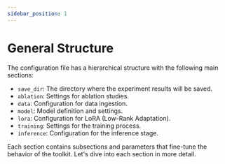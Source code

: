 ```yaml
---
sidebar_position: 1
---
```


# General Structure

The configuration file has a hierarchical structure with the following main sections:

- `save_dir`: The directory where the experiment results will be saved.
- `ablation`: Settings for ablation studies.
- `data`: Configuration for data ingestion.
- `model`: Model definition and settings.
- `lora`: Configuration for LoRA (Low-Rank Adaptation).
- `training`: Settings for the training process.
- `inference`: Configuration for the inference stage.

Each section contains subsections and parameters that fine-tune the behavior of the toolkit. Let's dive into each section in more detail.
